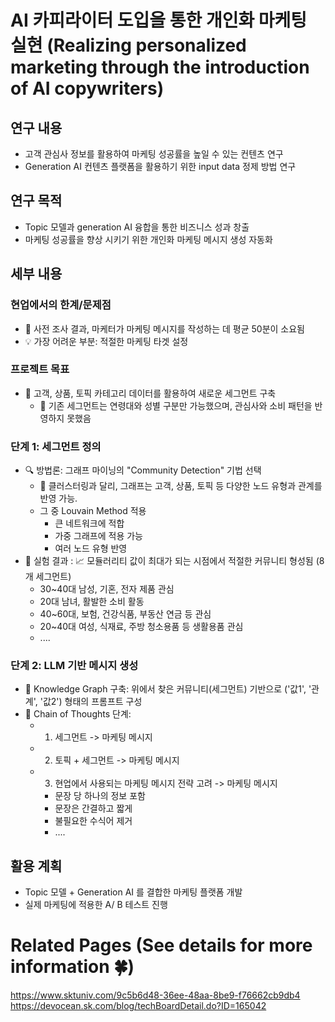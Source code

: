 
# AI 카피라이터 도입을 통한 개인화 마케팅 실현 (Realizing personalized marketing through the introduction of AI copywriters)

## 연구 내용
- 고객 관심사 정보를 활용하여 마케팅 성공률을 높일 수 있는 컨텐츠 연구
- Generation AI 컨텐츠 플랫폼을 활용하기 위한 input data 정제 방법 연구

## 연구 목적
- Topic 모델과 generation AI 융합을 통한 비즈니스 성과 창출
- 마케팅 성공률을 향상 시키기 위한 개인화 마케팅 메시지 생성 자동화

## 세부 내용 
### 현업에서의 한계/문제점
- 🎯 사전 조사 결과, 마케터가 마케팅 메시지를 작성하는 데 평균 50분이 소요됨
- 💡 가장 어려운 부분: 적절한 마케팅 타겟 설정
### 프로젝트 목표
- 🎯 고객, 상품, 토픽 카테고리 데이터를 활용하여 새로운 세그먼트 구축
  - 🔄 기존 세그먼트는 연령대와 성별 구분만 가능했으며, 관심사와 소비 패턴을 반영하지 못했음
### 단계 1: 세그먼트 정의
- 🔍 방법론: 그래프 마이닝의 "Community Detection" 기법 선택
  - 🔗 클러스터링과 달리, 그래프는 고객, 상품, 토픽 등 다양한 노드 유형과 관계를 반영 가능.
  - 그 중 Louvain Method 적용 
    - 큰 네트워크에 적합
    - 가중 그래프에 적용 가능
    - 여러 노드 유형 반영
- 📝 실험 결과 : 📈 모듈러리티 값이 최대가 되는 시점에서 적절한 커뮤니티 형성됨 (8개 세그먼트)
  - 30~40대 남성, 기혼, 전자 제품 관심
  - 20대 남녀, 활발한 소비 활동
  - 40~60대, 보험, 건강식품, 부동산 연금 등 관심
  - 20~40대 여성, 식재료, 주방 청소용품 등 생활용품 관심
  - ....

### 단계 2: LLM 기반 메시지 생성 
- 🔗 Knowledge Graph 구축: 위에서 찾은 커뮤니티(세그먼트) 기반으로 ('값1', '관계', '값2') 형태의 프롬프트 구성
- 🔄 Chain of Thoughts 단계:
  - 1. 세그먼트 -> 마케팅 메시지
  - 2. 토픽 + 세그먼트 -> 마케팅 메시지
  - 3. 현업에서 사용되는 마케팅 메시지 전략 고려 -> 마케팅 메시지
    - 문장 당 하나의 정보 포함
    - 문장은 간결하고 짧게
    - 불필요한 수식어 제거
    - ....

## 활용 계획
- Topic 모델 + Generation AI 를 결합한 마케팅 플랫폼 개발
- 실제 마케팅에 적용한 A/ B 테스트 진행





# Related Pages (See details for more information 🍀)

https://www.sktuniv.com/9c5b6d48-36ee-48aa-8be9-f76662cb9db4
https://devocean.sk.com/blog/techBoardDetail.do?ID=165042
